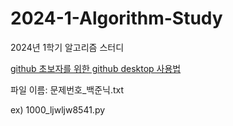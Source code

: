# 2024-1-Algorithm-Study


2024년 1학기 알고리즘 스터디


[github 초보자를 위한 github desktop 사용법](https://www.notion.so/993232b08e7b4c629dddb3ebed6b2cc4?pvs=4)


파일 이름: 문제번호_백준닉.txt

ex) 1000_ljwljw8541.py
